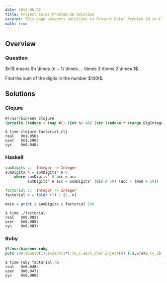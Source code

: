 ```yaml
---
date: 2012-05-02
title: Project Euler Problem 20 Solution
excerpt: This page presents solutions to Project Euler Problem 20 in Clojure, Haskell and Ruby.
math: true
---
```



## Overview


### Question

<p>
$n!$ means $n \times (n − 1) \times ... \times 3 \times 2 \times 1$.
</p>

<p>
Find the sum of the digits in the number $100!$.
</p>






## Solutions

### Clojure

```clojure
#!/usr/bin/env clojure
(println (reduce + (map #(- (int %) 48) (str (reduce * (range BigInteger/ONE 100))))))
```


```
$ time clojure factorial.clj
real   0m1.056s
user   0m1.590s
sys    0m0.040s
```



### Haskell

```haskell
sumDigits ::  Integer -> Integer
sumDigits n = sumDigits' n 0
    where sumDigits' 0 acc = acc
          sumDigits' n acc = sumDigits' (div n 10) (acc + (mod n 10))

factorial ::  Integer -> Integer
factorial n = foldr (*) 1 [1..n]

main = print $ sumDigits $ factorial 100
```


```
$ time ./factorial
real   0m0.002s
user   0m0.000s
sys    0m0.003s
```



### Ruby

```ruby
#!/usr/bin/env ruby
puts 100.downto(1).inject(:*).to_s.each_char.inject(0) {|s,v|s+v.to_i}
```


```
$ time ruby factorial.rb
real   0m0.048s
user   0m0.047s
sys    0m0.000s
```


